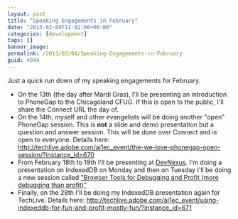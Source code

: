 ```yaml
---
layout: post
title: "Speaking Engagements in February"
date: "2013-02-04T11:02:00+06:00"
categories: [development]
tags: []
banner_image: 
permalink: /2013/02/04/Speaking-Engagements-in-February
guid: 4844
---
```


Just a quick run down of my speaking engagements for February.

<ul>
<li>On the 13th (the day after Mardi Gras), I'll be presenting an introduction to PhoneGap to the Chicagoland CFUG. If this is open to the public, I'll share the Connect URL the day of.</li>
<li>On the 14th, myself and other evangelists will be doing another "open" PhoneGap session. This is <b>not</b> a slide and demo presentation but a question and answer session. This will be done over Connect and is open to everyone. Details here: <a href="http://techlive.adobe.com/ai1ec_event/the-we-love-phonegap-open-session/?instance_id=670">http://techlive.adobe.com/ai1ec_event/the-we-love-phonegap-open-session/?instance_id=670</a></li>
<li>From February 18th to 19th I'll be presenting at <a href="http://www.devnexus.com">DevNexus</a>. I'm doing a presentation on IndexedDB on Monday and then on Tuesday I'll be doing a new session called <a href="http://devnexus.com/s/presentations#id-1443">"Browser Tools for Debugging and Profit (more debugging than profit)"</a></li>
<li>Finally, on the 28th I'll be doing my IndexedDB presentation again for TechLive. Details here: <a href="http://techlive.adobe.com/ai1ec_event/using-indexeddb-for-fun-and-profit-mostly-fun/?instance_id=671">http://techlive.adobe.com/ai1ec_event/using-indexeddb-for-fun-and-profit-mostly-fun/?instance_id=671</a></li>
</ul>